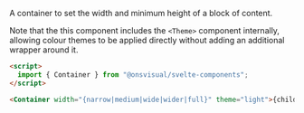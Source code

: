 A container to set the width and minimum height of a block of content.

Note that the this component includes the `<Theme>` component internally, allowing colour themes to be applied directly without adding an additional wrapper around it.

<!-- prettier-ignore -->
```html
<script>
  import { Container } from "@onsvisual/svelte-components";
</script>

<Container width="{narrow|medium|wide|wider|full}" theme="light">{child_components}</Container>
```
